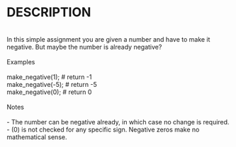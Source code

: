 # DESCRIPTION

<br>
In this simple assignment you are given a number and have to make it negative. But maybe the number is already negative?
<br><br>
Examples
<br><br>
make_negative(1);  # return -1
<br>
make_negative(-5); # return -5
<br>
make_negative(0);  # return 0
<br><br>
Notes
<br><br>
- The number can be negative already, in which case no change is required.
<br>
- (0) is not checked for any specific sign. Negative zeros make no mathematical sense.
